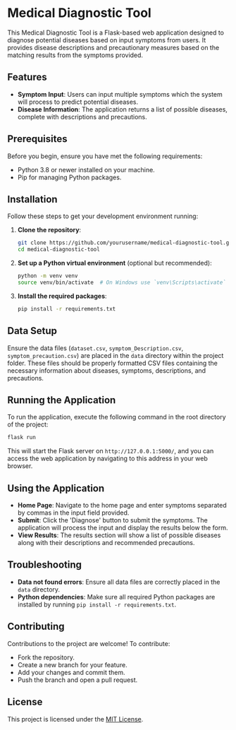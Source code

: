 # Medical Diagnostic Tool

This Medical Diagnostic Tool is a Flask-based web application designed to diagnose potential diseases based on input symptoms from users. It provides disease descriptions and precautionary measures based on the matching results from the symptoms provided.

## Features

- **Symptom Input**: Users can input multiple symptoms which the system will process to predict potential diseases.
- **Disease Information**: The application returns a list of possible diseases, complete with descriptions and precautions.

## Prerequisites

Before you begin, ensure you have met the following requirements:
- Python 3.8 or newer installed on your machine.
- Pip for managing Python packages.

## Installation

Follow these steps to get your development environment running:

1. **Clone the repository**:
   ```bash
   git clone https://github.com/yourusername/medical-diagnostic-tool.git
   cd medical-diagnostic-tool
   ```

2. **Set up a Python virtual environment** (optional but recommended):
   ```bash
   python -m venv venv
   source venv/bin/activate  # On Windows use `venv\Scripts\activate`
   ```

3. **Install the required packages**:
   ```bash
   pip install -r requirements.txt
   ```

## Data Setup

Ensure the data files (`dataset.csv`, `symptom_Description.csv`, `symptom_precaution.csv`) are placed in the `data` directory within the project folder. These files should be properly formatted CSV files containing the necessary information about diseases, symptoms, descriptions, and precautions.

## Running the Application

To run the application, execute the following command in the root directory of the project:

```bash
flask run
```

This will start the Flask server on `http://127.0.0.1:5000/`, and you can access the web application by navigating to this address in your web browser.

## Using the Application

- **Home Page**: Navigate to the home page and enter symptoms separated by commas in the input field provided.
- **Submit**: Click the 'Diagnose' button to submit the symptoms. The application will process the input and display the results below the form.
- **View Results**: The results section will show a list of possible diseases along with their descriptions and recommended precautions.

## Troubleshooting

- **Data not found errors**: Ensure all data files are correctly placed in the `data` directory.
- **Python dependencies**: Make sure all required Python packages are installed by running `pip install -r requirements.txt`.

## Contributing

Contributions to the project are welcome! To contribute:
- Fork the repository.
- Create a new branch for your feature.
- Add your changes and commit them.
- Push the branch and open a pull request.

## License

This project is licensed under the [MIT License](LICENSE.md).